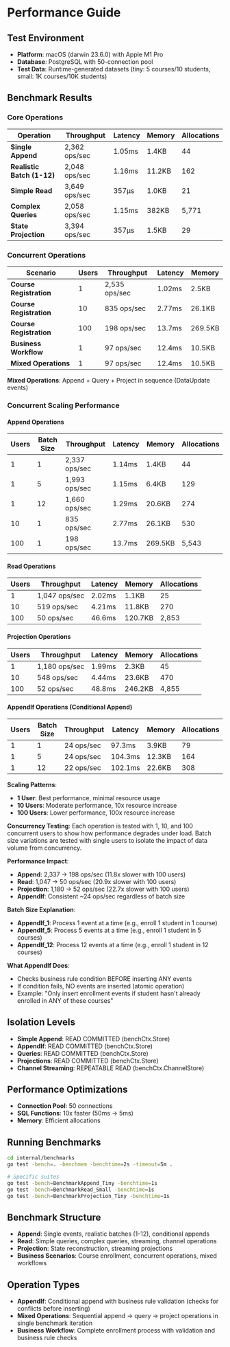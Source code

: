 # Performance Guide

## Test Environment
- **Platform**: macOS (darwin 23.6.0) with Apple M1 Pro
- **Database**: PostgreSQL with 50-connection pool
- **Test Data**: Runtime-generated datasets (tiny: 5 courses/10 students, small: 1K courses/10K students)

## Benchmark Results

### Core Operations

| Operation | Throughput | Latency | Memory | Allocations |
|-----------|------------|---------|---------|-------------|
| **Single Append** | 2,362 ops/sec | 1.05ms | 1.4KB | 44 |
| **Realistic Batch (1-12)** | 2,048 ops/sec | 1.16ms | 11.2KB | 162 |
| **Simple Read** | 3,649 ops/sec | 357μs | 1.0KB | 21 |
| **Complex Queries** | 2,058 ops/sec | 1.15ms | 382KB | 5,771 |
| **State Projection** | 3,394 ops/sec | 357μs | 1.5KB | 29 |

### Concurrent Operations

| Scenario | Users | Throughput | Latency | Memory |
|----------|-------|------------|---------|---------|
| **Course Registration** | 1 | 2,535 ops/sec | 1.02ms | 2.5KB |
| **Course Registration** | 10 | 835 ops/sec | 2.77ms | 26.1KB |
| **Course Registration** | 100 | 198 ops/sec | 13.7ms | 269.5KB |
| **Business Workflow** | 1 | 97 ops/sec | 12.4ms | 10.5KB |
| **Mixed Operations** | 1 | 97 ops/sec | 12.4ms | 10.5KB |

**Mixed Operations**: Append + Query + Project in sequence (DataUpdate events)

### Concurrent Scaling Performance

#### Append Operations

| Users | Batch Size | Throughput | Latency | Memory | Allocations |
|-------|------------|------------|---------|---------|-------------|
| 1 | 1 | 2,337 ops/sec | 1.14ms | 1.4KB | 44 |
| 1 | 5 | 1,993 ops/sec | 1.15ms | 6.4KB | 129 |
| 1 | 12 | 1,660 ops/sec | 1.29ms | 20.6KB | 274 |
| 10 | 1 | 835 ops/sec | 2.77ms | 26.1KB | 530 |
| 100 | 1 | 198 ops/sec | 13.7ms | 269.5KB | 5,543 |

#### Read Operations

| Users | Throughput | Latency | Memory | Allocations |
|-------|------------|---------|---------|-------------|
| 1 | 1,047 ops/sec | 2.02ms | 1.1KB | 25 |
| 10 | 519 ops/sec | 4.21ms | 11.8KB | 270 |
| 100 | 50 ops/sec | 46.6ms | 120.7KB | 2,853 |

#### Projection Operations

| Users | Throughput | Latency | Memory | Allocations |
|-------|------------|---------|---------|-------------|
| 1 | 1,180 ops/sec | 1.99ms | 2.3KB | 45 |
| 10 | 548 ops/sec | 4.44ms | 23.6KB | 470 |
| 100 | 52 ops/sec | 48.8ms | 246.2KB | 4,855 |

#### AppendIf Operations (Conditional Append)

| Users | Batch Size | Throughput | Latency | Memory | Allocations |
|-------|------------|------------|---------|---------|-------------|
| 1 | 1 | 24 ops/sec | 97.3ms | 3.9KB | 79 |
| 1 | 5 | 24 ops/sec | 104.3ms | 12.3KB | 164 |
| 1 | 12 | 22 ops/sec | 102.1ms | 22.6KB | 308 |

**Scaling Patterns**:
- **1 User**: Best performance, minimal resource usage
- **10 Users**: Moderate performance, 10x resource increase  
- **100 Users**: Lower performance, 100x resource increase

**Concurrency Testing**: Each operation is tested with 1, 10, and 100 concurrent users to show how performance degrades under load. Batch size variations are tested with single users to isolate the impact of data volume from concurrency.

**Performance Impact**:
- **Append**: 2,337 → 198 ops/sec (11.8x slower with 100 users)
- **Read**: 1,047 → 50 ops/sec (20.9x slower with 100 users)  
- **Projection**: 1,180 → 52 ops/sec (22.7x slower with 100 users)
- **AppendIf**: Consistent ~24 ops/sec regardless of batch size

**Batch Size Explanation**:
- **AppendIf_1**: Process 1 event at a time (e.g., enroll 1 student in 1 course)
- **AppendIf_5**: Process 5 events at a time (e.g., enroll 1 student in 5 courses)  
- **AppendIf_12**: Process 12 events at a time (e.g., enroll 1 student in 12 courses)

**What AppendIf Does**: 
- Checks business rule condition BEFORE inserting ANY events
- If condition fails, NO events are inserted (atomic operation)
- Example: "Only insert enrollment events if student hasn't already enrolled in ANY of these courses"

## Isolation Levels

- **Simple Append**: READ COMMITTED (benchCtx.Store)
- **AppendIf**: READ COMMITTED (benchCtx.Store)
- **Queries**: READ COMMITTED (benchCtx.Store)
- **Projections**: READ COMMITTED (benchCtx.Store)
- **Channel Streaming**: REPEATABLE READ (benchCtx.ChannelStore)

## Performance Optimizations

- **Connection Pool**: 50 connections
- **SQL Functions**: 10x faster (50ms → 5ms)
- **Memory**: Efficient allocations

## Running Benchmarks

```bash
cd internal/benchmarks
go test -bench=. -benchmem -benchtime=2s -timeout=5m .

# Specific suites
go test -bench=BenchmarkAppend_Tiny -benchtime=1s
go test -bench=BenchmarkRead_Small -benchtime=1s
go test -bench=BenchmarkProjection_Tiny -benchtime=1s
```

## Benchmark Structure

- **Append**: Single events, realistic batches (1-12), conditional appends
- **Read**: Simple queries, complex queries, streaming, channel operations
- **Projection**: State reconstruction, streaming projections
- **Business Scenarios**: Course enrollment, concurrent operations, mixed workflows

## Operation Types

- **AppendIf**: Conditional append with business rule validation (checks for conflicts before inserting)
- **Mixed Operations**: Sequential append → query → project operations in single benchmark iteration
- **Business Workflow**: Complete enrollment process with validation and business rule checks
